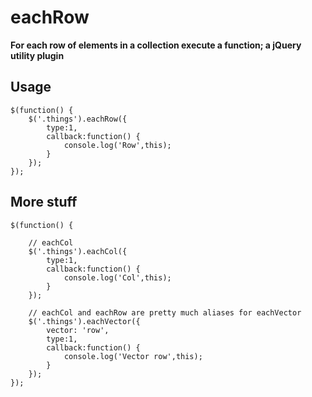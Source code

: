 eachRow
=======
__For each row of elements in a collection execute a function; a jQuery utility plugin__

Usage
-----
```
$(function() {
	$('.things').eachRow({
		type:1,
		callback:function() {
			console.log('Row',this);
		}
	});
});
```

More stuff
----------
```
$(function() {

    // eachCol
    $('.things').eachCol({
        type:1,
        callback:function() {
            console.log('Col',this);
        }
    });

    // eachCol and eachRow are pretty much aliases for eachVector
    $('.things').eachVector({
        vector: 'row',
        type:1,
        callback:function() {
            console.log('Vector row',this);
        }
    });
});
```
